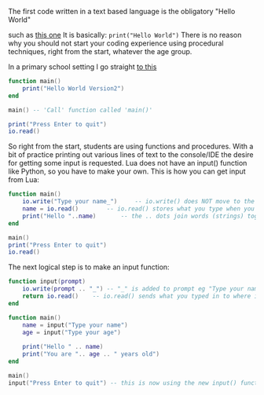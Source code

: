 The first code written in a text based language is the obligatory "Hello World"

such as [this one](/Lua/HelloWorld.lua)
It is basically:
`print("Hello World")`
There is no reason why you should not start your coding experience using procedural techniques, right from the start, whatever the age group.

In a primary school setting
I go straight [to this](/Lua/HelloWorld2.lua")
```lua
function main()
	print("Hello World Version2")
end

main() -- 'Call' function called 'main()'

print("Press Enter to quit")
io.read()
```
So right from the start, students are using functions and procedures.
With a bit of practice printing out various lines of text to the console/IDE the desire for getting some input is requested. Lua does not have an input() function like Python, so you have to make your own.
This is how you can get input from Lua:
```lua
function main()	
	io.write("Type your name_") 	-- io.write() does NOT move to the next line
	name = io.read()		-- io.read() stores what you type when you press Enter
	print("Hello "..name)		-- the .. dots join words (strings) together
end

main()
print("Press Enter to quit")
io.read()
```
The next logical step is to make an input function:
```lua
function input(prompt)
	io.write(prompt .. "_") -- "_" is added to prompt eg "Type your name_"
	return io.read()	-- io.read() sends what you typed in to where it was called
end

function main()
	name = input("Type your name")	
	age = input("Type your age")
	
	print("Hello " .. name)
	print("You are ".. age .. " years old")
end

main()
input("Press Enter to quit") -- this is now using the new input() function
```


